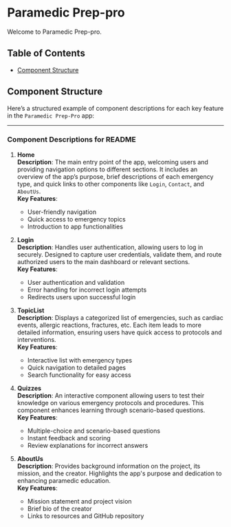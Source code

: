 # Paramedic Prep-pro
Welcome to Paramedic Prep-pro.

## Table of Contents

- [Component Structure](#component)


## Component Structure
Here’s a structured example of component descriptions for each key feature in the `Paramedic Prep-Pro` app:

---

### Component Descriptions for README

1. **Home**  
   **Description**: The main entry point of the app, welcoming users and providing navigation options to different sections. It includes an overview of the app’s purpose, brief descriptions of each emergency type, and quick links to other components like `Login`, `Contact`, and `AboutUs`.  
   **Key Features**:
   - User-friendly navigation
   - Quick access to emergency topics
   - Introduction to app functionalities

2. **Login**  
   **Description**: Handles user authentication, allowing users to log in securely. Designed to capture user credentials, validate them, and route authorized users to the main dashboard or relevant sections.  
   **Key Features**:
   - User authentication and validation
   - Error handling for incorrect login attempts
   - Redirects users upon successful login

3. **TopicList**  
   **Description**: Displays a categorized list of emergencies, such as cardiac events, allergic reactions, fractures, etc. Each item leads to more detailed information, ensuring users have quick access to protocols and interventions.  
   **Key Features**:
   - Interactive list with emergency types
   - Quick navigation to detailed pages
   - Search functionality for easy access

4. **Quizzes**  
    **Description**: An interactive component allowing users to test their knowledge on various emergency protocols and procedures. This component enhances learning through scenario-based questions.  
    **Key Features**:
    - Multiple-choice and scenario-based questions
    - Instant feedback and scoring
    - Review explanations for incorrect answers

5.  **AboutUs**  
    **Description**: Provides background information on the project, its mission, and the creator. Highlights the app's purpose and dedication to enhancing paramedic education.  
    **Key Features**:
    - Mission statement and project vision
    - Brief bio of the creator
    - Links to resources and GitHub repository
